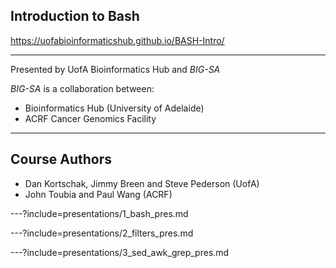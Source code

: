 ## Introduction to Bash

https://uofabioinformaticshub.github.io/BASH-Intro/

---

Presented by UofA Bioinformatics Hub and *BIG-SA*

*BIG-SA* is a collaboration between:

- Bioinformatics Hub (University of Adelaide)
- ACRF Cancer Genomics Facility

---

## Course Authors

- Dan Kortschak, Jimmy Breen and Steve Pederson (UofA)
- John Toubia and Paul Wang (ACRF)

---?include=presentations/1_bash_pres.md

---?include=presentations/2_filters_pres.md

---?include=presentations/3_sed_awk_grep_pres.md
